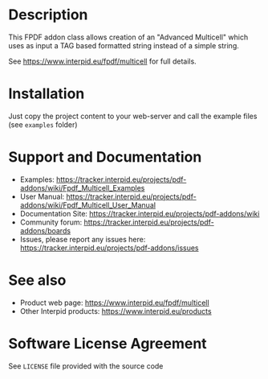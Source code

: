 # Description
This FPDF addon class allows creation of an "Advanced Multicell" which uses as input a TAG based formatted string instead of a simple string.

See <https://www.interpid.eu/fpdf/multicell> for full details. 

 
# Installation
Just copy the project content to your web-server and call the example files (see `examples` folder)

# Support and Documentation

 - Examples: <https://tracker.interpid.eu/projects/pdf-addons/wiki/Fpdf_Multicell_Examples>
 - User Manual: <https://tracker.interpid.eu/projects/pdf-addons/wiki/Fpdf_Multicell_User_Manual>
 - Documentation Site: <https://tracker.interpid.eu/projects/pdf-addons/wiki>
 - Community forum: <https://tracker.interpid.eu/projects/pdf-addons/boards>
 - Issues, please report any issues here: <https://tracker.interpid.eu/projects/pdf-addons/issues>


# See also

- Product web page: <https://www.interpid.eu/fpdf/multicell>
- Other Interpid products: <https://www.interpid.eu/products>

# Software License Agreement
See `LICENSE` file provided with the source code
